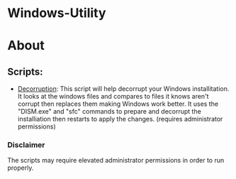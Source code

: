 # Windows-Utility
# About

## Scripts:
* [Decorruption](https://github.com/Typcial-Username/Windows-Utility/blob/main/DECORRUPTION-V2.bat): This script will help decorrupt your Windows installitation. It looks at the windows files and compares to files it knows aren't corrupt then replaces them making Windows work better. It uses the "DISM.exe" and "sfc" commands to prepare and decorrupt the installiation then restarts to apply the changes. (requires administrator permissions)

### Disclaimer
The scripts may require elevated administrator permissions in order to run properly.
